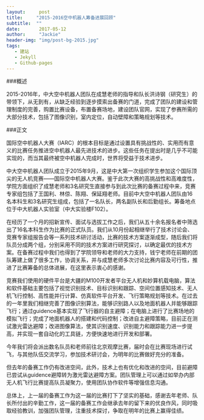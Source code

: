 ```yaml
---
layout:     post
title:     "2015-2016空中机器人筹备进展回顾"
subtitle:  ""
date:       2017-05-12
author:     "Jackie"
header-img: "img/post-bg-2015.jpg"
tags:
   - 建站
   - Jekyll
   - Github-pages
---
```


###概述

2015-2016年，中大空中机器人团队在成慧老师的指导和队长洪诗钢（研究生）的带领下，从无到有，从缺乏经验到逐步摸索出备赛的门道，完成了团队的建设和管理制度的完善，购置比赛设备，布置备赛场地，建设团队官网，实现了参赛所需的大部分技术，包括了图像识别，室内定位，自动壁障和策略规划等技术。


###正文

国际空中机器人大赛（IARC）的根本目标是通过设置具有挑战性的、实用而有意义的比赛任务推进空中机器人最先进技术的进步。这些任务在提出时是几乎不可能实现的，而当其最终被空中机器人完成时，世界将受益于技术进步。

中大空中机器人团队成立于2015年9月，这是中大第一次组织学生参加这个国际顶尖的无人机竞赛——国际空中机器人大赛。鉴于此次大赛的高挑战性和高难度性，学院方面组织了成慧老师和3名研究生直接参与到此次比赛的备赛过程中来，竞赛专家组包括了王国利、林倞、陈翔、保延翔老师。目前中大空中机器人团队由16名本科生和3名研究生组成，包括了一名队长，两名副队长和后勤组长。筹备地点位于中大机器人实验室（中大实验楼F102）。

在经历了一个月的招新宣传、面试与选拔工作之后，我们从五十余名报名者中筛选出了16名本科生作为比赛的正式队员。我们从10月份起相继举行了技术讨论会、竞赛专家组报告会等一系列技术研讨活动，比赛的技术方案逐渐成型，随后我们将队员分成两个组，分别采用不同的技术方案进行研究探讨，以确定最优的技术方案。在备赛过程中我们也得到了学院领导和老师的大力支持，钱宁老师在前期的团队筹建上做了很多工作，协调关系，并与成慧老师多次讨论比赛内容及可行性，推进了比赛筹备的总体进展，在这里表示衷心的感谢。

竞赛我们使用的硬件平台是大疆的M100开发者平台无人机和妙算机载电脑，算法和软件基础主要包括了视觉识别技术、目标识别和跟踪、空间位置感知技术、无人机飞行控制、高性能并行计算、仿真软件平台开发、飞行策略规划等技术。在过去的一年里我们相继完善了图像识别算法，能够识别路人以及地面机器人并能够跟踪飞行；通过guidence基本实现了飞行器的自主避障；在电脑上进行了比赛场地的模拟飞行；完成了地面机器人的搭建和代码控制；改进自主避障策略，目前正在测试激光雷达避障；改进图像算法，使其识别速度、识别能力和跟踪能力进一步提高，并实现一套自动化的工具链，方便快速地进行开发和部署。

今年我们将会派出数名队员和老师前往北京观摩比赛，届时会在比赛现场进行试飞，与其他队伍交流学习，参加技术研讨会，为明年的比赛做好充分的准备。

但去年的备赛工作仍有改进空间，此外，技术上也有优化和改进的空间，目前避障已尝试从guidence避障转为激光雷达避障方案。团队管理上可以通过如举办内部无人机飞行比赛提高队员凝聚力，使用团队协作软件等增强信息沟通。

总体上，上一届的备赛工作为这一届的比赛打下了坚实的基础，感谢去年老师、队长所付出的辛勤工作，这一届的备赛工作会继承去年的留下来的优良作风，同时吸取经验教训，加强团队管理，注重技术探讨，争取在明年的比赛上赢得佳绩。
